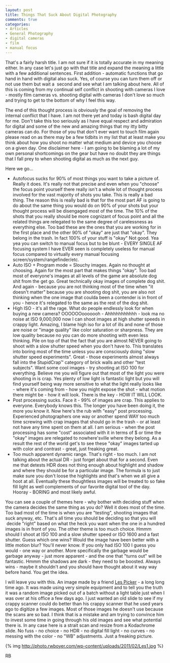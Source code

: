 ```yaml
---
layout: post
title: Things That Suck About Digital Photography
comments: true
categories:
- Articles
- General Photography
- digital cameras
- film
- manual focus
---
```

That's a fairly harsh title. I am not sure if it is totally accurate in my meaning either. In any case let's just go with that title and expand the meaning a little with a few additional sentences. First addition - automatic functions that go hand in hand with digital also suck. Yes, of course you can turn them off or not use them but wait a  second and see what I am talking about here. All of this is coming from my continual self conflict in shooting with cameras I love - mostly film cameras vs. shooting digital with cameras I don't love so much and trying to get to the bottom of why I feel this way.

The end of this thought process is obviously the goal of removing the internal conflict that I have. I am not there yet and today is bash digital day for me. Don't take this too seriously as I have equal respect and admiration for digital and some of the new and amazing things that my itty bitty cameras can do. For those of you that don't ever want to touch film again please read on as there may be a few tidbits in my list that at least make you think about how you shoot no matter what medium and device you choose on a given day. One disclaimer here - I am going to be blaming a lot of my own personal shortcomings on the gear but have no doubt they are things that I fall prey to when shooting digital as much as the next guy.

Here we go...
<ul>
	<li> Autofocus sucks for 90% of most things you want to take a picture of. Really it does. It's really not that precise and even when you "choose" the focus point yourself there really isn't a whole lot of thought process involved for the vast majority of shots you take. This is really a bad thing. The reason this is really bad is that for the most part AF is going to do about the same thing you would do on 90% of your shots but your thought process will be disengaged most of the time. The 10% of the shots that you really should be more cognizant of focus point and all the related things are relegated to the same degree of carelessness as everything else. Too bad these are the ones that you are working for in the first place and the other 90% of "okay" are just that "okay". They belong in the trash. In fact 100% of your stuff is "okay" Not good. Yea yea you can switch to manual focus but to be blunt - EVERY SINGLE AF focusing system I have EVER seen is completely useless for manual focus compared to virtually every manual focusing screen/system/rangefinder/etc.</li>
	<li>Auto ISO + Program mode = Slouchy images. Again no thought at choosing. Again for the most part that makes things "okay". Too bad most of everyone's images at all levels of the game are absolute dog shit from the get go. Great technically okay images of complete dog shit. And again - because you are not thinking most of the time when "it doesn't matter" because you are shooting dog shit, you are also not thinking when the one image that coulda been a contender is in front of you - hence it's relegated to the same as the rest of the dog shit.</li>
	<li>High ISO - it's all the rage. What do people endlessly look for when buying a new camera? OOOOOOooooooh - Ahhhhhhhhhhh - look ma no noise at ISO 9,000,000 now I can shoot images at high shutter speeds in crappy light. Amazing, I blame high iso for a lot of ills and none of those are noise or "image quality" like color saturation or sharpness. They are low quality because no you can do more shooting with even less thinking. Pile on top of that the fact that you are almost NEVER going to shoot with a slow shutter speed when you don't have to. This translates into boring most of the time unless you are consciously doing "slow shutter speed experiments". Great - those experiments almost always fall into the StupidCrap™ category of brick walls and other "test subjects". Want some cool images - try shooting at ISO 100 for everything. Believe me you will figure out that most of the light you were shooting in is crap. Yes plenty of low light is fantastic light but you will find yourself being way more sensitive to what the light really looks like - where it's coming from - how you might expose the shot - what motion there might be - how it will look. There is the key - HOW IT WILL LOOK.</li>
	<li>Post processing sucks. Face it - 99% of images are crap. This applies to everyone. Everybody knows this. The longer you have been doing it, the more you know it. Now here's the rub with "easy" post processing. Experienced photographers one way or another spend WAY too much time screwing with crap images that should go in the trash - or at least not have any time spent on them at all. I am serious - when the post processing has some "cost" associated with it in terms of $ or time the "okay" images are relegated to nowhere'sville where they belong. As a result the rest of the world get's to see these "okay" images tarted up with color and contrast - great, just freaking great.</li>
	<li>Too much apparent dynamic range. That's right - too much. I am not talking about the actual DR - just forget about that for a second. Even me that detests HDR does not thing enough about highlight and shadow and where they should be for a particular image. The formula is to just make sure you don't loose the highlights and that's when we all give a hoot at all. Eventually these thoughtless images will be treated to so fake fill light as well complements of our favorite digital tool of the day. Hooray - BORING and most likely awful.</li>
</ul>
You can see a couple of themes here - why bother with deciding stuff when the camera decides the same thing as you do? Well it does most of the time. Too bad most of the time is when you are "testing", shooting images that suck anyway, etc. That's all time you should be deciding so that you will  decide "right" based on what the heck you want when the one in a hundred images is in front of you. The other theme is too much choice. Hmmm should I shoot at ISO 100 and a slow shutter speed or ISO 1600 and a fast shutter. Guess which one wins? Would the image have been better with a little motion blur? You'll never know. If you only had ISO 100 I guess you would - one way or another. More specifically the garbage would be garbage anyway - just more apparent - and the one that "turns out" will be fantastic. Hmmm the shadows are dark - they need to be boosted. Always wins - maybe it shouldn't and you should have thought about it way way before hand. You get the idea.

I will leave you with this. An image made by a friend <a href="http://blog.lesterpickerphoto.com/">Les Picker</a> - a long long time ago. It was made using very simple equipment and to tell you the truth it was a random image picked out of a batch without a light table just when I was over at his office a few days ago. I just wanted an old slide to see if my crappy scanner could do better than his crappy scanner that he used years ago to digitize a few images. Most of those images he doesn't use because the scans are so bad. I think that is a mistake and am trying to convince him to invest some time in going through his old images and see what potential there is. In any case here is a strait scan and resize from a Kodachrome slide. No fuss - no choice - no HDR - no digital fill light - no curves - no messing with the color - no "WB" adjustments. Just a freaking picture.

{% img http://photo.rwboyer.com/wp-content/uploads/2011/02/Les1.jpg %}

RB